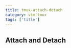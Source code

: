 ```yaml
---
title: tmux-attach-detach
category: vim-tmux
tags: ['title']
---
```


Attach and Detach
-----------------
